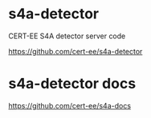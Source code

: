 # s4a-detector

CERT-EE S4A detector server code

https://github.com/cert-ee/s4a-detector

# s4a-detector docs
https://github.com/cert-ee/s4a-docs
